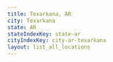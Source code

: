 ```yaml
---
title: Texarkana, AR
city: Texarkana
state: AR
stateIndexKey: state-ar
cityIndexKey: city-ar-texarkana
layout: list_all_locations
---
```

